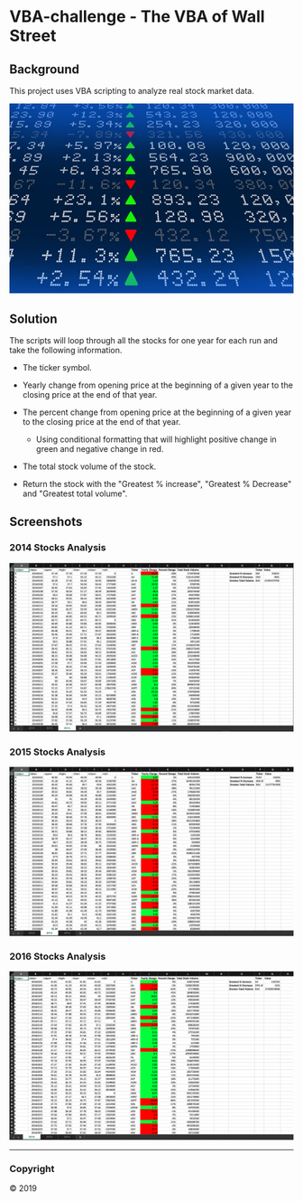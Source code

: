 # VBA-challenge - The VBA of Wall Street

## Background

This project uses VBA scripting to analyze real stock market data.

![stock Market](Images/stockmarket.jpg)

## Solution

The scripts will loop through all the stocks for one year for each run and take the following information.

  * The ticker symbol.

  * Yearly change from opening price at the beginning of a given year to the closing price at the end of that year.

  * The percent change from opening price at the beginning of a given year to the closing price at the end of that year.
    * Using conditional formatting that will highlight positive change in green and negative change in red.

  * The total stock volume of the stock.

  * Return the stock with the "Greatest % increase", "Greatest % Decrease" and "Greatest total volume".

## Screenshots

### 2014 Stocks Analysis
![stock Market](Images/2014_screenshot.png)

### 2015 Stocks Analysis
![stock Market](Images/2015_screenshot.png)

### 2016 Stocks Analysis
![stock Market](Images/2016_screenshot.png)

- - -

### Copyright

© 2019